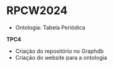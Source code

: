 # RPCW2024

* Ontologia: Tabela Periódica

**TPC4**

* Criação do repositório no Graphdb
* Criação do website para a ontologia

